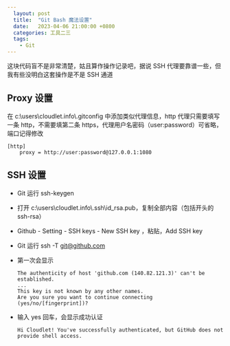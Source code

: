 ```yaml
---
  layout: post
  title:  "Git Bash 魔法设置"
  date:   2023-04-06 21:00:00 +0800
  categories: 工具二三
  tags:
    - Git
---
```


这块代码盲不是非常清楚，姑且算作操作记录吧，据说 SSH 代理要靠谱一些，但我有些没明白这套操作是不是 SSH 通道

## Proxy 设置

在 c:\users\cloudlet.info\\.gitconfig 中添加类似代理信息，http 代理只需要填写一条 http，不需要填第二条 https，代理用户名密码（user:password）可省略，端口记得修改

```
[http]
	proxy = http://user:password@127.0.0.1:1080
```

## SSH 设置

- Git 运行 ssh-keygen

- 打开 c:\users\cloudlet.info\\.ssh\id_rsa.pub，复制全部内容（包括开头的 ssh-rsa）

- Github -  Setting - SSH keys - New SSH key ，粘贴，Add SSH key

- Git 运行 ssh -T git@github.com

- 第一次会显示

  ```
  The authenticity of host 'github.com (140.82.121.3)' can't be established.
  ...
  This key is not known by any other names.
  Are you sure you want to continue connecting (yes/no/[fingerprint])?
  ```

- 输入 yes 回车，会显示成功认证

  ```
  Hi Cloudlet! You've successfully authenticated, but GitHub does not provide shell access.
  ```

  

  